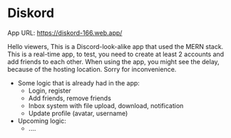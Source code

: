 # Diskord
App URL: https://diskord-166.web.app/

Hello viewers,
This is a Discord-look-alike app that used the MERN stack. This is a real-time app, to test, you need to create at least 2 accounts and add friends to each other.
When using the app, you might see the delay, because of the hosting location. Sorry for inconvenience.
- Some logic that is already had in the app:
  + Login, register
  + Add friends, remove friends
  + Inbox system with file upload, download, notification
  + Update profile (avatar, username)
- Upcoming logic:
  + ....
